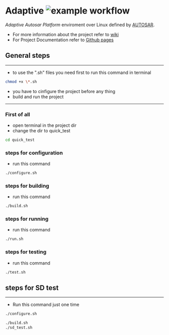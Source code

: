 # Adaptive ![example workflow](https://github.com/ahmed192a/Adaptive/actions/workflows/cmake.yml/badge.svg)

_Adaptive Autosar Platform_ enviroment over Linux defined by [AUTOSAR](https://www.autosar.org/standards/adaptive-platform/).<br>
* For more information about the project refer to [wiki](https://github.com/ahmed192a/Adaptive/wiki)
* For Project Documentation refer to [Github pages](https://ahmed192a.github.io/Adaptive)


## General steps
-----

- to use the ".sh" files you need first to run this command in terminal 
```bash
chmod +x \*.sh
```
- you have to cinfigure the project before any thing
- build and run the project

-------------

### First of all

- open terminal in the project dir
- change the dir to quick_test 
```bash
cd quick_test
```

### steps for configuration

- run this command 
```bash
./configure.sh
```

### steps for building

- run this command 
```bash
./build.sh
```

### steps for running

- run this command 
```bash
./run.sh
```

### steps for testing

- run this command 
```bash
./test.sh
```


## steps for SD test
--------

- Run this command just one time
```bash
./configure.sh
```
```bash
./build.sh
./sd_test.sh
```
